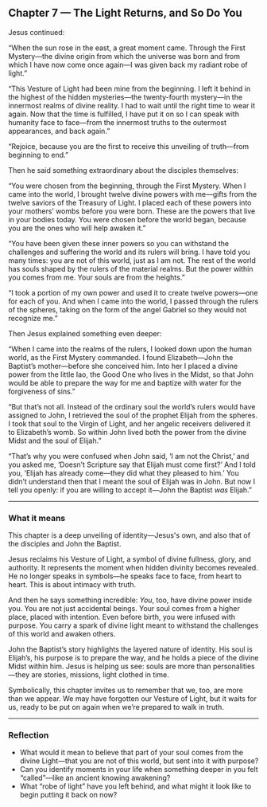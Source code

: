 ## Chapter 7 — The Light Returns, and So Do You

Jesus continued:

“When the sun rose in the east, a great moment came. Through the First Mystery—the divine origin from which the universe was born and from which I have now come once again—I was given back my radiant robe of light.”

“This Vesture of Light had been mine from the beginning. I left it behind in the highest of the hidden mysteries—the twenty-fourth mystery—in the innermost realms of divine reality. I had to wait until the right time to wear it again. Now that the time is fulfilled, I have put it on so I can speak with humanity face to face—from the innermost truths to the outermost appearances, and back again.”

“Rejoice, because you are the first to receive this unveiling of truth—from beginning to end.”

Then he said something extraordinary about the disciples themselves:

“You were chosen from the beginning, through the First Mystery. When I came into the world, I brought twelve divine powers with me—gifts from the twelve saviors of the Treasury of Light. I placed each of these powers into your mothers’ wombs before you were born. These are the powers that live in your bodies today. You were chosen before the world began, because you are the ones who will help awaken it.”

“You have been given these inner powers so you can withstand the challenges and suffering the world and its rulers will bring. I have told you many times: you are not of this world, just as I am not. The rest of the world has souls shaped by the rulers of the material realms. But the power within you comes from me. Your souls are from the heights.”

“I took a portion of my own power and used it to create twelve powers—one for each of you. And when I came into the world, I passed through the rulers of the spheres, taking on the form of the angel Gabriel so they would not recognize me.”

Then Jesus explained something even deeper:

“When I came into the realms of the rulers, I looked down upon the human world, as the First Mystery commanded. I found Elizabeth—John the Baptist’s mother—before she conceived him. Into her I placed a divine power from the little Iao, the Good One who lives in the Midst, so that John would be able to prepare the way for me and baptize with water for the forgiveness of sins.”

“But that’s not all. Instead of the ordinary soul the world’s rulers would have assigned to John, I retrieved the soul of the prophet Elijah from the spheres. I took that soul to the Virgin of Light, and her angelic receivers delivered it to Elizabeth’s womb. So within John lived both the power from the divine Midst and the soul of Elijah.”

“That’s why you were confused when John said, ‘I am not the Christ,’ and you asked me, ‘Doesn’t Scripture say that Elijah must come first?’ And I told you, ‘Elijah has already come—they did what they pleased to him.’ You didn’t understand then that I meant the soul of Elijah was in John. But now I tell you openly: if you are willing to accept it—John the Baptist *was* Elijah.”

---

### What it means

This chapter is a deep unveiling of identity—Jesus's own, and also that of the disciples and John the Baptist.

Jesus reclaims his Vesture of Light, a symbol of divine fullness, glory, and authority. It represents the moment when hidden divinity becomes revealed. He no longer speaks in symbols—he speaks face to face, from heart to heart. This is about intimacy with truth.

And then he says something incredible: *You*, too, have divine power inside you. You are not just accidental beings. Your soul comes from a higher place, placed with intention. Even before birth, you were infused with purpose. You carry a spark of divine light meant to withstand the challenges of this world and awaken others.

John the Baptist’s story highlights the layered nature of identity. His soul is Elijah’s, his purpose is to prepare the way, and he holds a piece of the divine Midst within him. Jesus is helping us see: souls are more than personalities—they are stories, missions, light clothed in time.

Symbolically, this chapter invites us to remember that we, too, are more than we appear. We may have forgotten our Vesture of Light, but it waits for us, ready to be put on again when we’re prepared to walk in truth.

---

### Reflection

* What would it mean to believe that part of your soul comes from the divine Light—that you are not of this world, but sent into it with purpose?
* Can you identify moments in your life when something deeper in you felt “called”—like an ancient knowing awakening?
* What “robe of light” have you left behind, and what might it look like to begin putting it back on now?
